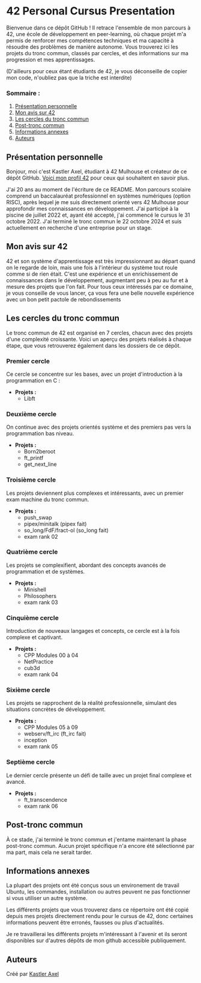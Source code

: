 # 42 Personal Cursus Presentation

Bienvenue dans ce dépôt GitHub ! Il retrace l'ensemble de mon parcours à 42, une école de développement en peer-learning, où chaque projet m'a permis de renforcer mes compétences techniques et ma capacité à résoudre des problèmes de manière autonome. Vous trouverez ici les projets du tronc commun, classés par cercles, et des informations sur ma progression et mes apprentissages.

(D'ailleurs pour ceux étant étudiants de 42, je vous déconseille de copier mon code, n'oubliez pas que la triche est interdite)

### Sommaire :
1. [Présentation personnelle](#présentation-personnelle)
2. [Mon avis sur 42](#mon-avis-sur-42)
3. [Les cercles du tronc commun](#les-cercles-du-tronc-commun)
4. [Post-tronc commun](#post-tronc-commun)
5. [Informations annexes](#informations-annexes)
6. [Auteurs](#auteurs)



## Présentation personnelle

Bonjour, moi c'est Kastler Axel, étudiant à 42 Mulhouse et créateur de ce dépôt GitHub. [Voici mon profil 42](https://profile.intra.42.fr/users/akastler) pour ceux qui souhaitent en savoir plus. 

J'ai 20 ans au moment de l'écriture de ce README. Mon parcours scolaire comprend un baccalauréat professionnel en systèmes numériques (option RISC), après lequel je me suis directement orienté vers 42 Mulhouse pour approfondir mes connaissances en développement. J'ai participé à la piscine de juillet 2022 et, ayant été accepté, j'ai commencé le cursus le 31 octobre 2022. J'ai terminé le tronc commun le 22 octobre 2024 et suis actuellement en recherche d'une entreprise pour un stage.


## Mon avis sur 42

42 et son système d'apprentissage est très impressionnant au départ quand on le regarde de loin, mais une fois à l'intérieur du système tout roule comme si de rien était. C'est une expérience et un enrichissement de connaissances dans le développement, augmentant peu à peu au fur et à mesure des projets que l'on fait. Pour tous ceux intéressés par ce domaine, je vous conseille de vous lancer, ça vous fera une belle nouvelle expérience avec un bon petit pactole de rebondissements

## Les cercles du tronc commun

Le tronc commun de 42 est organisé en 7 cercles, chacun avec des projets d'une complexité croissante. Voici un aperçu des projets réalisés à chaque étape, que vous retrouverez également dans les dossiers de ce dépôt.

### Premier cercle
Ce cercle se concentre sur les bases, avec un projet d'introduction à la programmation en C :
- **Projets :**
   - Libft

### Deuxième cercle
On continue avec des projets orientés système et des premiers pas vers la programmation bas niveau.
- **Projets :**
   - Born2beroot
   - ft_printf
   - get_next_line

### Troisième cercle
Les projets deviennent plus complexes et intéressants, avec un premier exam machine du tronc commun.
- **Projets :**
   - push_swap
   - pipex/minitalk (pipex fait)
   - so_long/FdF/fract-ol (so_long fait)
   - exam rank 02

### Quatrième cercle
Les projets se complexifient, abordant des concepts avancés de programmation et de systèmes.
- **Projets :**
   - Minishell
   - Philosophers
   - exam rank 03

### Cinquième cercle
Introduction de nouveaux langages et concepts, ce cercle est à la fois complexe et captivant.
- **Projets :**
   - CPP Modules 00 à 04
   - NetPractice
   - cub3d
   - exam rank 04

### Sixième cercle
Les projets se rapprochent de la réalité professionnelle, simulant des situations concrètes de développement.
- **Projets :**
   - CPP Modules 05 à 09
   - webserv/ft_irc (ft_irc fait)
   - inception
   - exam rank 05

### Septième cercle
Le dernier cercle présente un défi de taille avec un projet final complexe et avancé.
- **Projets :**
   - ft_transcendence
   - exam rank 06

## Post-tronc commun

À ce stade, j'ai terminé le tronc commun et j'entame maintenant la phase post-tronc commun. Aucun projet spécifique n'a encore été sélectionné par ma part, mais cela ne serait tarder.

## Informations annexes

La plupart des projets ont été conçus sous un environement de travail Ubuntu, les commandes, installation ou autres peuvent ne pas fonctionner si vous utiliser un autre système.

Les différents projets que vous trouverez dans ce répertoire ont été copié depuis mes projets directement rendu pour le cursus de 42, donc certaines informations peuvent être erronés, fausses ou plus d'actualités.

Je re travaillerai les différents projets m'intéressant à l'avenir et ils seront disponibles sur d'autres dépôts de mon github accessible publiquement.

## Auteurs

Créé par [Kastler Axel](https://github.com/ChromaXard)
